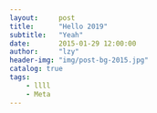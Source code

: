 ```yaml
---
layout:     post
title:      "Hello 2019"
subtitle:   "Yeah"
date:       2015-01-29 12:00:00
author:     "lzy"
header-img: "img/post-bg-2015.jpg"
catalog: true
tags:
    - llll
    - Meta
---
```








